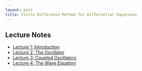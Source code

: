 ```yaml
---
layout: post
title: Finite Difference Method for Differential Equations
---
```


## Lecture Notes

- [Lecture 1: Introduction](./lecture1.html)
- [Lecture 2: The Oscillator](./lecture2.html)
- [Lecture 3: Coupled Oscillators](./lecture3.html)
- [Lecture 4: The Wave Equation](./lecture4.html)